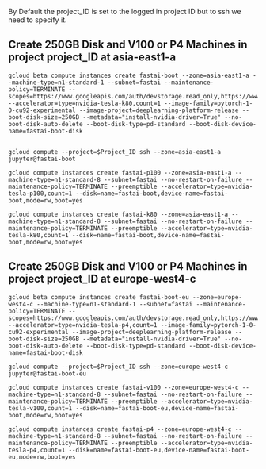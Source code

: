 By Default the project_ID is set to the logged in project ID but to ssh we need to specify it.

## Create 250GB Disk and V100 or P4 Machines in project project_ID at asia-east1-a
	
	gcloud beta compute instances create fastai-boot --zone=asia-east1-a --machine-type=n1-standard-1 --subnet=fastai --maintenance-policy=TERMINATE --scopes=https://www.googleapis.com/auth/devstorage.read_only,https://www.googleapis.com/auth/logging.write,https://www.googleapis.com/auth/monitoring.write,https://www.googleapis.com/auth/servicecontrol,https://www.googleapis.com/auth/service.management.readonly,https://www.googleapis.com/auth/trace.append --accelerator=type=nvidia-tesla-k80,count=1 --image-family=pytorch-1-0-cu92-experimental --image-project=deeplearning-platform-release --boot-disk-size=250GB --metadata="install-nvidia-driver=True" --no-boot-disk-auto-delete --boot-disk-type=pd-standard --boot-disk-device-name=fastai-boot-disk


	gcloud compute --project=$Project_ID ssh --zone=asia-east1-a jupyter@fastai-boot

	gcloud compute instances create fastai-p100 --zone=asia-east1-a --machine-type=n1-standard-8 --subnet=fastai --no-restart-on-failure --maintenance-policy=TERMINATE --preemptible --accelerator=type=nvidia-tesla-p100,count=1 --disk=name=fastai-boot,device-name=fastai-boot,mode=rw,boot=yes

	gcloud compute instances create fastai-k80 --zone=asia-east1-a --machine-type=n1-standard-8 --subnet=fastai --no-restart-on-failure --maintenance-policy=TERMINATE --preemptible --accelerator=type=nvidia-tesla-k80,count=1 --disk=name=fastai-boot,device-name=fastai-boot,mode=rw,boot=yes


## Create 250GB Disk and V100 or P4 Machines in project project_ID at europe-west4-c
	
	gcloud beta compute instances create fastai-boot-eu --zone=europe-west4-c --machine-type=n1-standard-1 --subnet=fastai --maintenance-policy=TERMINATE --scopes=https://www.googleapis.com/auth/devstorage.read_only,https://www.googleapis.com/auth/logging.write,https://www.googleapis.com/auth/monitoring.write,https://www.googleapis.com/auth/servicecontrol,https://www.googleapis.com/auth/service.management.readonly,https://www.googleapis.com/auth/trace.append --accelerator=type=nvidia-tesla-p4,count=1 --image-family=pytorch-1-0-cu92-experimental --image-project=deeplearning-platform-release --boot-disk-size=250GB --metadata="install-nvidia-driver=True" --no-boot-disk-auto-delete --boot-disk-type=pd-standard --boot-disk-device-name=fastai-boot-disk

	gcloud compute --project=$Project_ID ssh --zone=europe-west4-c jupyter@fastai-boot-eu

	gcloud compute instances create fastai-v100 --zone=europe-west4-c --machine-type=n1-standard-8 --subnet=fastai --no-restart-on-failure --maintenance-policy=TERMINATE --preemptible --accelerator=type=nvidia-tesla-v100,count=1 --disk=name=fastai-boot-eu,device-name=fastai-boot,mode=rw,boot=yes

	gcloud compute instances create fastai-p4 --zone=europe-west4-c --machine-type=n1-standard-8 --subnet=fastai --no-restart-on-failure --maintenance-policy=TERMINATE --preemptible --accelerator=type=nvidia-tesla-p4,count=1 --disk=name=fastai-boot-eu,device-name=fastai-boot-eu,mode=rw,boot=yes
